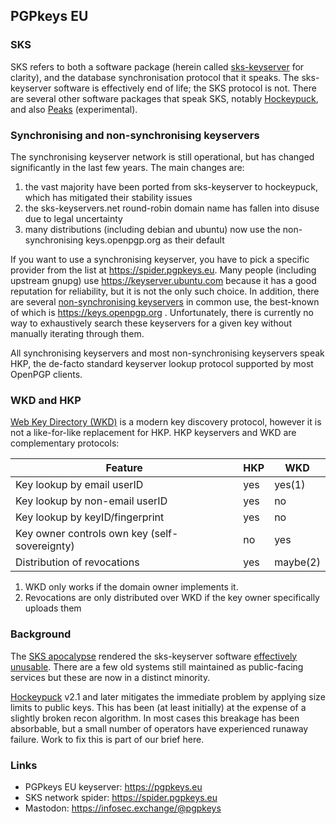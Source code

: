 ## PGPkeys EU

### SKS

SKS refers to both a software package (herein called [sks-keyserver](https://github.com/SKS-keyserver/sks-keyserver) for clarity), and the database synchronisation protocol that it speaks.
The sks-keyserver software is effectively end of life; the SKS protocol is not.
There are several other software packages that speak SKS, notably [Hockeypuck](https://github.com/hockeypuck/hockeypuck), and also [Peaks](https://github.com/r4yan2/peaks) (experimental).

### Synchronising and non-synchronising keyservers

The synchronising keyserver network is still operational, but has changed significantly in the last few years.
The main changes are:

1. the vast majority have been ported from sks-keyserver to hockeypuck, which has mitigated their stability issues
1. the sks-keyservers.net round-robin domain name has fallen into disuse due to legal uncertainty
1. many distributions (including debian and ubuntu) now use the non-synchronising keys.openpgp.org as their default

If you want to use a synchronising keyserver, you have to pick a specific provider from the list at https://spider.pgpkeys.eu.
Many people (including upstream gnupg) use https://keyserver.ubuntu.com because it has a good reputation for reliability, but it is not the only such choice.
In addition, there are several [non-synchronising keyservers](https://github.com/pgpkeys-eu/.github/wiki/Non%E2%80%90synchronising-keyservers) in common use, the best-known of which is https://keys.openpgp.org .
Unfortunately, there is currently no way to exhaustively search these keyservers for a given key without manually iterating through them.

All synchronising keyservers and most non-synchronising keyservers speak HKP, the de-facto standard keyserver lookup protocol supported by most OpenPGP clients.

### WKD and HKP

[Web Key Directory (WKD)](https://wiki.gnupg.org/WKD) is a modern key discovery protocol, however it is not a like-for-like replacement for HKP.
HKP keyservers and WKD are complementary protocols:

Feature                                               | HKP    | WKD
------------------------------------------------------|--------|--------
Key lookup by email userID                            | yes    | yes(1)
Key lookup by non-email userID                        | yes    | no
Key lookup by keyID/fingerprint                       | yes    | no
Key owner controls own key (self-sovereignty)         | no     | yes
Distribution of revocations                           | yes    | maybe(2)

1. WKD only works if the domain owner implements it.
2. Revocations are only distributed over WKD if the key owner specifically uploads them

### Background

The [SKS apocalypse](https://lists.gnu.org/archive/html/sks-devel/2018-05/msg00055.html) rendered the sks-keyserver software [effectively unusable](https://github.com/SKS-Keyserver/sks-keyserver/issues/57).
There are a few old systems still maintained as public-facing services but these are now in a distinct minority.

[Hockeypuck](https://hockeypuck.io) v2.1 and later mitigates the immediate problem by applying size limits to public keys.
This has been (at least initially) at the expense of a slightly broken recon algorithm.
In most cases this breakage has been absorbable, but a small number of operators have experienced runaway failure.
Work to fix this is part of our brief here.

### Links

* PGPkeys EU keyserver: https://pgpkeys.eu
* SKS network spider: https://spider.pgpkeys.eu
* Mastodon: https://infosec.exchange/@pgpkeys
